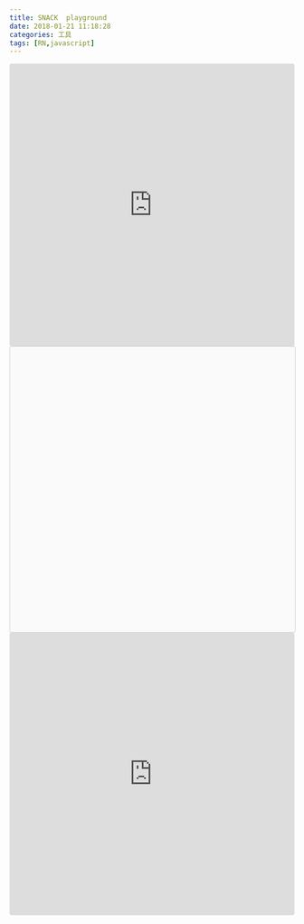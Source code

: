```yaml
---
title: SNACK  playground
date: 2018-01-21 11:18:28
categories: 工具
tags: [RN,javascript]
---
```



<iframe src="https://react-apollo.github.io" style="width:100%; height:500px; border:0; border-radius: 4px; overflow:hidden;" sandbox="allow-modals allow-forms allrow-popups allow-scripts allow-same-origin">
</iframe>

<div data-snack-id="H1R1-t-Sz" data-snack-platform="ios" data-snack-preview="true" data-snack-theme="light" style="overflow:hidden;background:#fafafa;border:1px solid rgba(0,0,0,.16);border-radius:4px;height:505px;width:100%"></div>
<script async src="https://snack.expo.io/embed.js"></script>


<iframe src="https://n1k0.github.io/tinysynth/" style="width:100%; height:500px; border:0; border-radius: 4px; overflow:hidden;" sandbox="allow-modals allow-forms allrow-popups allow-scripts allow-same-origin">
</iframe>
